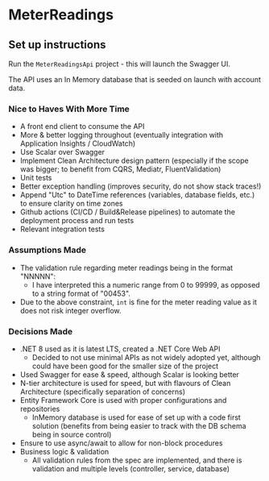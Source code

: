 # MeterReadings

## Set up instructions

Run the `MeterReadingsApi` project - this will launch the Swagger UI.

The API uses an In Memory database that is seeded on launch with account data. 

### Nice to Haves With More Time

- A front end client to consume the API
- More & better logging throughout (eventually integration with Application Insights / CloudWatch)
- Use Scalar over Swagger
- Implement Clean Architecture design pattern (especially if the scope was bigger; to benefit from CQRS, Mediatr, FluentValidation)
- Unit tests
- Better exception handling (improves security, do not show stack traces!)
- Append "Utc" to DateTime references (variables, database fields, etc.) to ensure clarity on time zones
- Github actions (CI/CD / Build&Release pipelines) to automate the deployment process and run tests
- Relevant integration tests

### Assumptions Made

- The validation rule regarding meter readings being in the format "NNNNN":
  - I have interpreted this a numeric range from 0 to 99999, as opposed to a string format of "00453".
- Due to the above constraint, `int` is fine for the meter reading value as it does not risk integer overflow.

### Decisions Made

- .NET 8 used as it is latest LTS, created a .NET Core Web API
  - Decided to not use minimal APIs as not widely adopted yet, although could have been good for the smaller size of the project
- Used Swagger for ease & speed, although Scalar is looking better
- N-tier architecture is used for speed, but with flavours of Clean Architecture (specifically separation of concerns)
- Entity Framework Core is used with proper configurations and repositories
  - InMemory database is used for ease of set up with a code first solution (benefits from being easier to track with the DB schema being in source control)
- Ensure to use async/await to allow for non-block procedures
- Business logic & validation
  - All validation rules from the spec are implemented, and there is validation and multiple levels (controller, service, database) 
